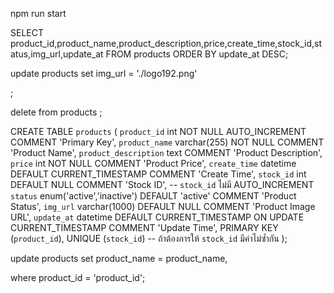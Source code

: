 npm run start


SELECT product_id,product_name,product_description,price,create_time,stock_id,status,img_url,update_at FROM products ORDER BY update_at DESC;

update  products  set  img_url = './logo192.png'

;

delete from 
  products ;



CREATE TABLE `products` (
  `product_id` int NOT NULL AUTO_INCREMENT COMMENT 'Primary Key',
  `product_name` varchar(255) NOT NULL COMMENT 'Product Name',
  `product_description` text COMMENT 'Product Description',
  `price` int NOT NULL COMMENT 'Product Price',
  `create_time` datetime DEFAULT CURRENT_TIMESTAMP COMMENT 'Create Time',
  `stock_id` int DEFAULT NULL COMMENT 'Stock ID',  -- `stock_id` ไม่มี AUTO_INCREMENT
  `status` enum('active','inactive') DEFAULT 'active' COMMENT 'Product Status',
  `img_url` varchar(1000) DEFAULT NULL COMMENT 'Product Image URL',
  `update_at` datetime DEFAULT CURRENT_TIMESTAMP ON UPDATE CURRENT_TIMESTAMP COMMENT 'Update Time',
  PRIMARY KEY (`product_id`),
  UNIQUE (`stock_id`)  -- ถ้าต้องการให้ `stock_id` มีค่าไม่ซ้ำกัน
);

update 
  products 
set 
  product_name = product_name,
  
where 
  product_id = 'product_id';